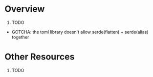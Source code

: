 # Overview
1. TODO



- GOTCHA: the toml library doesn't allow serde(flatten) + serde(alias) together


# Other Resources
1. TODO
